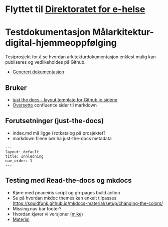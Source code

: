 # Flyttet til [Direktoratet for e-helse](https://github.com/Direktoratet-for-e-helse/Malarkitektur-digital-hjemmeoppfolging)

# Testdokumentasjon Målarkitektur-digital-hjemmeoppfølging

Testprosjekt for å se hvordan arkitekturdokumentasjon enklest mulig kan publiseres og vedlikeholdes på Github.
* [Generert dokumentasjon](https://thomiz.github.io/Malarkitektur-digital-hjemmeoppfolging/)

## Bruker 
* [just the docs - layout template for Github.io sidene](https://github.com/just-the-docs/just-the-docs)
* [Oversette](https://metamug.com/util/confluence-to-markdown/) confluence sider til markdown

## Forutsetninger (just-the-docs)

* index.md må ligge i rotkatalog på prosjektet?
* markdown filene bør ha just-the-docs metadata
~~~ 
---
layout: default
title: Innledning
nav_order: 1
---
~~~

## Testing med Read-the-docs og mkdocs

* Kjøre med peaceiris script og gh-pages build action
* Se på hvordan mkdoc themes kan enkelt tilpasses https://squidfunk.github.io/mkdocs-material/setup/changing-the-colors/
* Missing nav bar footer?
* Hvordan kjører vi versjoner ([mike](https://github.com/jimporter/mike))
* [Material](https://squidfunk.github.io/mkdocs-material/reference/)
